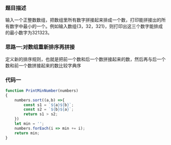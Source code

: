 ### 题目描述

输入一个正整数数组，把数组里所有数字拼接起来排成一个数，打印能拼接出的所有数字中最小的一个。例如输入数组{3，32，321}，则打印出这三个数字能排成的最小数字为321323。

### 思路一:对数组重新排序再拼接

定义新的排序规则，也就是把前一个数和后一个数拼接起来的数，然后再与后一个数和前一个数拼接起来的数比较字典序

### 代码一

```js
function PrintMinNumber(numbers)
{
    numbers.sort((a,b) =>{
        const s1 = `${a}${b}`;
        const s2 = `${b}${a}`;
        return s1 > s2;
    })
    let min = '';
    numbers.forEach(i => min += i);
    return min;
}
```



